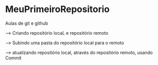 # MeuPrimeiroRepositorio
 Aulas de git e github

--> Criando repositório locaL e repositório remoto

--> Subindo uma pasta do repositório local para o remoto

--> atualizando repositório local, através do repositório remoto, usando Commit
